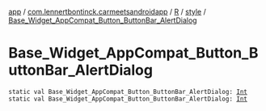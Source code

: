 [app](../../../index.md) / [com.lennertbontinck.carmeetsandroidapp](../../index.md) / [R](../index.md) / [style](index.md) / [Base_Widget_AppCompat_Button_ButtonBar_AlertDialog](./-base_-widget_-app-compat_-button_-button-bar_-alert-dialog.md)

# Base_Widget_AppCompat_Button_ButtonBar_AlertDialog

`static val Base_Widget_AppCompat_Button_ButtonBar_AlertDialog: `[`Int`](https://kotlinlang.org/api/latest/jvm/stdlib/kotlin/-int/index.html)
`static val Base_Widget_AppCompat_Button_ButtonBar_AlertDialog: `[`Int`](https://kotlinlang.org/api/latest/jvm/stdlib/kotlin/-int/index.html)